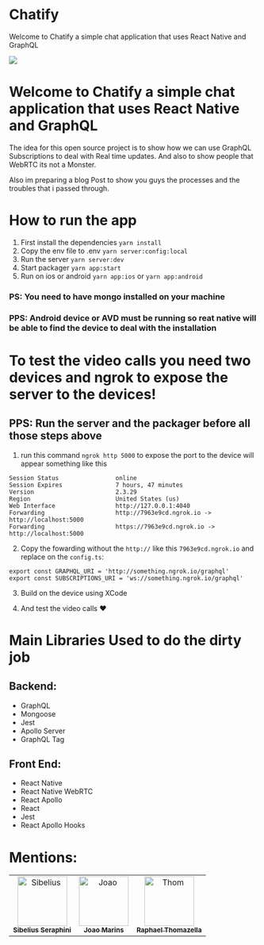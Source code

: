 # Chatify

Welcome to Chatify a simple chat application that uses React Native and GraphQL

<img src="https://cdn-images-1.medium.com/max/1600/1*pD7ShcZ7YHIMXe2mgiFzbg.png">

# Welcome to Chatify a simple chat application that uses React Native and GraphQL

The idea for this open source project is to show how we can use GraphQL Subscriptions to deal with Real time updates. And also to show people that WebRTC its not a Monster.

Also im preparing a blog Post to show you guys the processes and the troubles that i passed through.

# How to run the app

1. First install the dependencies `yarn install`
2. Copy the env file to .env `yarn server:config:local`
3. Run the server `yarn server:dev`
4. Start packager `yarn app:start`
5. Run on ios or android `yarn app:ios` or `yarn app:android`

### PS: You need to have mongo installed on your machine

### PPS: Android device or AVD must be running so reat native will be able to find the device to deal with the installation

# To test the video calls you need two devices and ngrok to expose the server to the devices!

## PPS: Run the server and the packager before all those steps above

1. run this command `ngrok http 5000` to expose the port to the device will appear something like this

```
Session Status                online
Session Expires               7 hours, 47 minutes
Version                       2.3.29
Region                        United States (us)
Web Interface                 http://127.0.0.1:4040
Forwarding                    http://7963e9cd.ngrok.io -> http://localhost:5000
Forwarding                    https://7963e9cd.ngrok.io -> http://localhost:5000
```

2. Copy the fowarding without the `http://` like this `7963e9cd.ngrok.io` and replace on the `config.ts`:

```
export const GRAPHQL_URI = 'http://something.ngrok.io/graphql'
export const SUBSCRIPTIONS_URI = 'ws://something.ngrok.io/graphql'
```

3. Build on the device using XCode

4. And test the video calls ❤️

# Main Libraries Used to do the dirty job

## Backend:

- GraphQL
- Mongoose
- Jest
- Apollo Server
- GraphQL Tag

## Front End:

- React Native
- React Native WebRTC
- React Apollo
- React
- Jest
- React Apollo Hooks

# Mentions:

<table>
   <tr>
      <td align="center">
         <a href="https://github.com/sibelius">
         <img src="https://avatars0.githubusercontent.com/u/2005841?s=460&v=4" width="100px;" alt="Sibelius"/>
         <br />
         <sub>
         <b>Sibelius Seraphini</b>
         </esub>
         </a>
      </td>
      <td align="center">
         <a href="https://github.com/jgcmarins">
         <img src="https://avatars1.githubusercontent.com/u/5133450?s=460&v=4" width="100px;" alt="Joao"/>
         <br />
         <sub>
         <b>Joao Marins</b>
         </esub>
         </a>
      </td>
      <td align="center">
         <a href="https://github.com/Thomazella">
         <img src="https://avatars0.githubusercontent.com/u/15015324?s=460&v=4" width="100px;" alt="Thom"/>
         <br />
         <sub>
         <b>Raphael Thomazella</b>
         </esub>
         </a>
      </td> 
   </tr>
</table>
